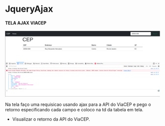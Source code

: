 # JqueryAjax


<h4> TELA AJAX VIACEP </h4>

<img src="2021-06-08_13-43-28.png">

<p> Na tela faço uma requisicao usando ajax para a API do ViaCEP e pego o retorno especificando cada campo e coloco na td da tabela em tela. </p>

<ul>

<li> Visualizar o retorno da API do ViaCEP. </li>

</ul>


## 
